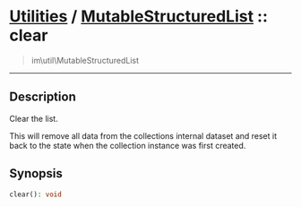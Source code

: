 # [Utilities](util.md) / [MutableStructuredList](util-MutableStructuredList.md) :: clear
 > im\util\MutableStructuredList
____

## Description
Clear the list.

This will remove all data from the
collections internal dataset and reset it back to the state
when the collection instance was first created.

## Synopsis
```php
clear(): void
```
